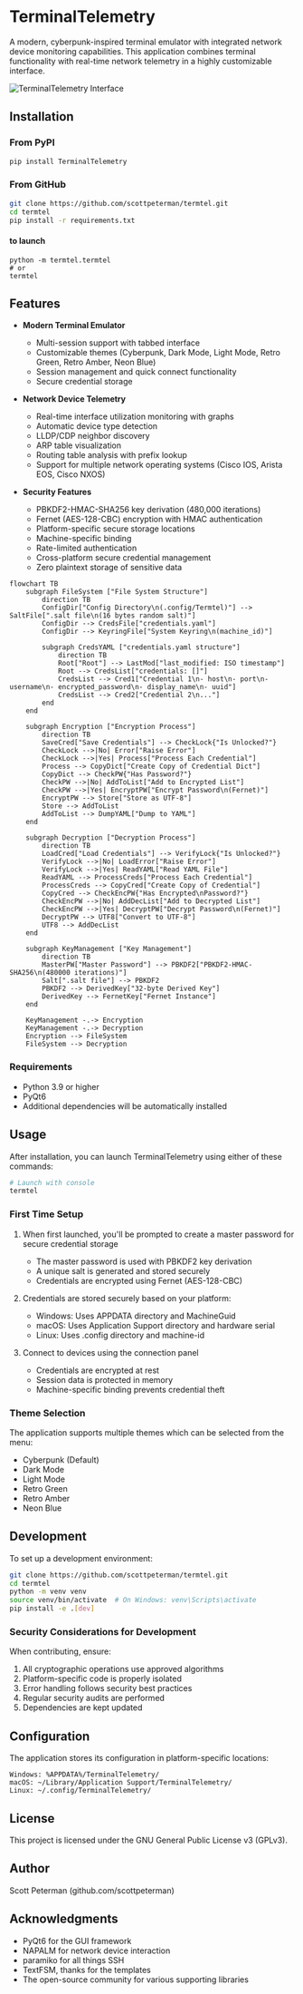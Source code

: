 # TerminalTelemetry

A modern, cyberpunk-inspired terminal emulator with integrated network device monitoring capabilities. This application combines terminal functionality with real-time network telemetry in a highly customizable interface.

![TerminalTelemetry Interface](https://raw.githubusercontent.com/scottpeterman/termtel/main/docs/slides/slides1.gif
)

## Installation

### From PyPI

```bash
pip install TerminalTelemetry
```

### From GitHub

```bash
git clone https://github.com/scottpeterman/termtel.git
cd termtel
pip install -r requirements.txt

```

#### to launch
```commandline
python -m termtel.termtel
# or
termtel
```
## Features

- **Modern Terminal Emulator**
  - Multi-session support with tabbed interface
  - Customizable themes (Cyberpunk, Dark Mode, Light Mode, Retro Green, Retro Amber, Neon Blue)
  - Session management and quick connect functionality
  - Secure credential storage

- **Network Device Telemetry**
  - Real-time interface utilization monitoring with graphs
  - Automatic device type detection
  - LLDP/CDP neighbor discovery
  - ARP table visualization
  - Routing table analysis with prefix lookup
  - Support for multiple network operating systems (Cisco IOS, Arista EOS, Cisco NXOS)

- **Security Features**
  - PBKDF2-HMAC-SHA256 key derivation (480,000 iterations)
  - Fernet (AES-128-CBC) encryption with HMAC authentication
  - Platform-specific secure storage locations
  - Machine-specific binding
  - Rate-limited authentication
  - Cross-platform secure credential management
  - Zero plaintext storage of sensitive data

```mermaid
flowchart TB
    subgraph FileSystem ["File System Structure"]
        direction TB
        ConfigDir["Config Directory\n(.config/Termtel)"] --> SaltFile[".salt file\n(16 bytes random salt)"]
        ConfigDir --> CredsFile["credentials.yaml"]
        ConfigDir --> KeyringFile["System Keyring\n(machine_id)"]

        subgraph CredsYAML ["credentials.yaml structure"]
            direction TB
            Root["Root"] --> LastMod["last_modified: ISO timestamp"]
            Root --> CredsList["credentials: []"]
            CredsList --> Cred1["Credential 1\n- host\n- port\n- username\n- encrypted_password\n- display_name\n- uuid"]
            CredsList --> Cred2["Credential 2\n..."]
        end
    end

    subgraph Encryption ["Encryption Process"]
        direction TB
        SaveCred["Save Credentials"] --> CheckLock{"Is Unlocked?"}
        CheckLock -->|No| Error["Raise Error"]
        CheckLock -->|Yes| Process["Process Each Credential"]
        Process --> CopyDict["Create Copy of Credential Dict"]
        CopyDict --> CheckPW{"Has Password?"}
        CheckPW -->|No| AddToList["Add to Encrypted List"]
        CheckPW -->|Yes| EncryptPW["Encrypt Password\n(Fernet)"]
        EncryptPW --> Store["Store as UTF-8"]
        Store --> AddToList
        AddToList --> DumpYAML["Dump to YAML"]
    end

    subgraph Decryption ["Decryption Process"]
        direction TB
        LoadCred["Load Credentials"] --> VerifyLock{"Is Unlocked?"}
        VerifyLock -->|No| LoadError["Raise Error"]
        VerifyLock -->|Yes| ReadYAML["Read YAML File"]
        ReadYAML --> ProcessCreds["Process Each Credential"]
        ProcessCreds --> CopyCred["Create Copy of Credential"]
        CopyCred --> CheckEncPW{"Has Encrypted\nPassword?"}
        CheckEncPW -->|No| AddDecList["Add to Decrypted List"]
        CheckEncPW -->|Yes| DecryptPW["Decrypt Password\n(Fernet)"]
        DecryptPW --> UTF8["Convert to UTF-8"]
        UTF8 --> AddDecList
    end

    subgraph KeyManagement ["Key Management"]
        direction TB
        MasterPW["Master Password"] --> PBKDF2["PBKDF2-HMAC-SHA256\n(480000 iterations)"]
        Salt[".salt file"] --> PBKDF2
        PBKDF2 --> DerivedKey["32-byte Derived Key"]
        DerivedKey --> FernetKey["Fernet Instance"]
    end

    KeyManagement -.-> Encryption
    KeyManagement -.-> Decryption
    Encryption --> FileSystem
    FileSystem --> Decryption
```


### Requirements

- Python 3.9 or higher
- PyQt6
- Additional dependencies will be automatically installed

## Usage

After installation, you can launch TerminalTelemetry using either of these commands:

```bash
# Launch with console
termtel

```

### First Time Setup

1. When first launched, you'll be prompted to create a master password for secure credential storage
   - The master password is used with PBKDF2 key derivation
   - A unique salt is generated and stored securely
   - Credentials are encrypted using Fernet (AES-128-CBC)

2. Credentials are stored securely based on your platform:
   - Windows: Uses APPDATA directory and MachineGuid
   - macOS: Uses Application Support directory and hardware serial
   - Linux: Uses .config directory and machine-id

3. Connect to devices using the connection panel
   - Credentials are encrypted at rest
   - Session data is protected in memory
   - Machine-specific binding prevents credential theft

### Theme Selection

The application supports multiple themes which can be selected from the menu:
- Cyberpunk (Default)
- Dark Mode
- Light Mode
- Retro Green
- Retro Amber
- Neon Blue

## Development

To set up a development environment:

```bash
git clone https://github.com/scottpeterman/termtel.git
cd termtel
python -m venv venv
source venv/bin/activate  # On Windows: venv\Scripts\activate
pip install -e .[dev]
```

### Security Considerations for Development

When contributing, ensure:
1. All cryptographic operations use approved algorithms
2. Platform-specific code is properly isolated
3. Error handling follows security best practices
4. Regular security audits are performed
5. Dependencies are kept updated

## Configuration

The application stores its configuration in platform-specific locations:

```
Windows: %APPDATA%/TerminalTelemetry/
macOS: ~/Library/Application Support/TerminalTelemetry/
Linux: ~/.config/TerminalTelemetry/
```

## License

This project is licensed under the GNU General Public License v3 (GPLv3).

## Author

Scott Peterman (github.com/scottpeterman)

## Acknowledgments

- PyQt6 for the GUI framework
- NAPALM for network device interaction
- paramiko for all things SSH
- TextFSM, thanks for the templates
- The open-source community for various supporting libraries
